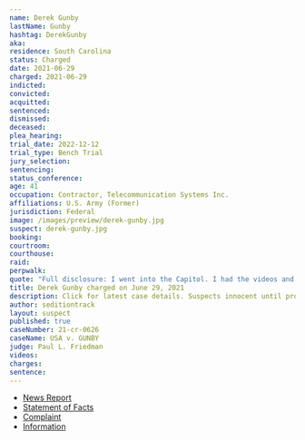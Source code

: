 ```yaml
---
name: Derek Gunby
lastName: Gunby
hashtag: DerekGunby
aka:
residence: South Carolina
status: Charged
date: 2021-06-29
charged: 2021-06-29
indicted:
convicted:
acquitted:
sentenced:
dismissed:
deceased:
plea_hearing:
trial_date: 2022-12-12
trial_type: Bench Trial
jury_selection:
sentencing:
status_conference:
age: 41
occupation: Contractor, Telecommunication Systems Inc.
affiliations: U.S. Army (Former)
jurisdiction: Federal
image: /images/preview/derek-gunby.jpg
suspect: derek-gunby.jpg
booking:
courtroom:
courthouse:
raid:
perpwalk:
quote: "Full disclosure: I went into the Capitol. I had the videos and they weren’t interested."
title: Derek Gunby charged on June 29, 2021
description: Click for latest case details. Suspects innocent until proven guilty.
author: seditiontrack
layout: suspect
published: true
caseNumber: 21-cr-0626
caseName: USA v. GUNBY
judge: Paul L. Friedman
videos:
charges:
sentence:
---
```

- [News Report](https://www.postandcourier.com/greenville/news/anderson-man-charged-in-january-us-capitol-riot-the-ninth-from-sc/article_09a31e3a-f9f0-11eb-8f24-7f6764675850.html#tncms-source=article-nav-prev)
- [Statement of Facts](https://www.justice.gov/usao-dc/case-multi-defendant/file/1423096/download)
- [Complaint](https://www.justice.gov/usao-dc/case-multi-defendant/file/1423101/download)
- [Information](https://extremism.gwu.edu/sites/g/files/zaxdzs2191/f/Derek%20Gunby%20Information.pdf)
